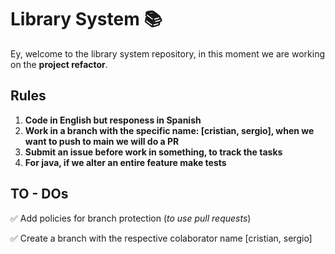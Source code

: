 # Library System 📚

Ey, welcome to the library system repository, in this moment we are working on the **project refactor**.

## Rules

1. **Code in English but responess in Spanish**
2. **Work in a branch with the specific name: [cristian, sergio], when we want to push to main we will do a PR**
3. **Submit an issue before work in something, to track the tasks**
4. **For java, if we alter an entire feature make tests**

## TO - DOs

✅ Add policies for branch protection (_to use pull requests_)

✅ Create a branch with the respective colaborator name [cristian, sergio]


